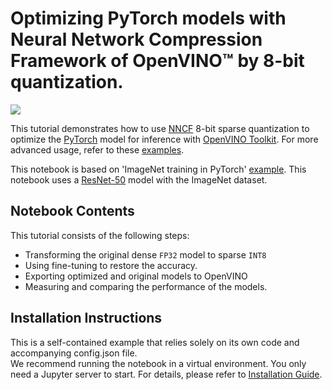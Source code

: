 # Optimizing PyTorch models with Neural Network Compression Framework of OpenVINO™ by 8-bit quantization.

<img referrerpolicy="no-referrer-when-downgrade" src="https://static.scarf.sh/a.png?x-pxid=5b5a4db0-7875-4bfb-bdbd-01698b5b1a77&file=notebooks/pytorch-quantization-sparsity-aware-training/README.md" />

This tutorial demonstrates how to use [NNCF](https://github.com/openvinotoolkit/nncf) 8-bit sparse quantization to optimize the 
[PyTorch](https://pytorch.org/) model for inference with [OpenVINO Toolkit](https://docs.openvino.ai/). 
For more advanced usage, refer to these [examples](https://github.com/openvinotoolkit/nncf/tree/develop/examples).

This notebook is based on 'ImageNet training in PyTorch' [example](https://github.com/pytorch/examples/blob/master/imagenet/main.py).
This notebook uses a [ResNet-50](https://arxiv.org/abs/1512.03385) model with the 
ImageNet dataset.

## Notebook Contents

This tutorial consists of the following steps:
* Transforming the original dense `FP32` model to sparse `INT8`
* Using fine-tuning to restore the accuracy.
* Exporting optimized and original models to OpenVINO
* Measuring and comparing the performance of the models.

## Installation Instructions

This is a self-contained example that relies solely on its own code and accompanying config.json file.</br>
We recommend running the notebook in a virtual environment. You only need a Jupyter server to start.
For details, please refer to [Installation Guide](../../README.md).


